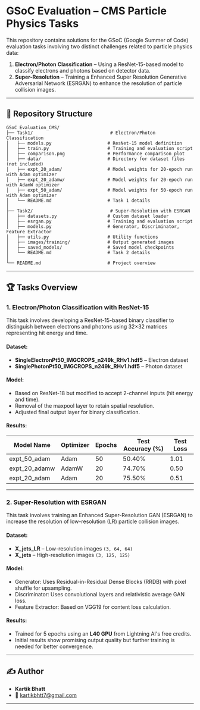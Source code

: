 # GSoC Evaluation – CMS Particle Physics Tasks

This repository contains solutions for the GSoC (Google Summer of Code) evaluation tasks involving two distinct challenges related to particle physics data:

1. **Electron/Photon Classification** – Using a ResNet-15-based model to classify electrons and photons based on detector data.  
2. **Super-Resolution** – Training a Enhanced Super Resolution Generative Adversarial Network (ESRGAN) to enhance the resolution of particle collision images.  

---

## 📁 Repository Structure
```
GSoC_Evaluation_CMS/
├── Task1/                             # Electron/Photon Classification
│   ├── models.py                     # ResNet-15 model definition
│   ├── train.py                      # Training and evaluation script
│   ├── comparison.png                # Performance comparison plot
│   ├── data/                         # Directory for dataset files (not included)
│   ├── expt_20_adam/                 # Model weights for 20-epoch run with Adam optimizer
│   ├── expt_20_adamw/                # Model weights for 20-epoch run with AdamW optimizer
│   ├── expt_50_adam/                 # Model weights for 50-epoch run with Adam optimizer
│   └── README.md                     # Task 1 details
│
├── Task2/                             # Super-Resolution with ESRGAN
│   ├── datasets.py                   # Custom dataset loader
│   ├── esrgan.py                     # Training and evaluation script
│   ├── models.py                     # Generator, Discriminator, Feature Extractor
│   ├── utils.py                      # Utility functions
│   ├── images/training/              # Output generated images
│   ├── saved_models/                 # Saved model checkpoints
│   └── README.md                     # Task 2 details
│
└── README.md                         # Project overview
```

---

## 🏆 Tasks Overview
### 1. **Electron/Photon Classification with ResNet-15**
This task involves developing a ResNet-15-based binary classifier to distinguish between electrons and photons using 32×32 matrices representing hit energy and time.

#### **Dataset:**
- **SingleElectronPt50_IMGCROPS_n249k_RHv1.hdf5** – Electron dataset  
- **SinglePhotonPt50_IMGCROPS_n249k_RHv1.hdf5** – Photon dataset  

#### **Model:**
- Based on ResNet-18 but modified to accept 2-channel inputs (hit energy and time).  
- Removal of the maxpool layer to retain spatial resolution.  
- Adjusted final output layer for binary classification.  

#### **Results:**
| Model Name     | Optimizer | Epochs | Test Accuracy (%) | Test Loss |
|---------------|-----------|--------|-------------------|-----------|
| expt_50_adam   | Adam      | 50     | 50.40%             | 1.01       |
| expt_20_adamw  | AdamW     | 20     | 74.70%             | 0.50       |
| expt_20_adam   | Adam      | 20     | 75.50%             | 0.51       |

---

### 2. **Super-Resolution with ESRGAN**
This task involves training an Enhanced Super-Resolution GAN (ESRGAN) to increase the resolution of low-resolution (LR) particle collision images.

#### **Dataset:**
- **X_jets_LR** – Low-resolution images `(3, 64, 64)`  
- **X_jets** – High-resolution images `(3, 125, 125)`  

#### **Model:**
- Generator: Uses Residual-in-Residual Dense Blocks (RRDB) with pixel shuffle for upsampling.  
- Discriminator: Uses convolutional layers and relativistic average GAN loss.  
- Feature Extractor: Based on VGG19 for content loss calculation.  

#### **Results:**
- Trained for 5 epochs using an **L40 GPU** from Lightning AI's free credits.  
- Initial results show promising output quality but further training is needed for better convergence.  

---

## ✍️ Author
- **Kartik Bhatt**  
- 📧 [kartikbhtt7@gmail.com](mailto:kartikbhtt7@gmail.com)  

---